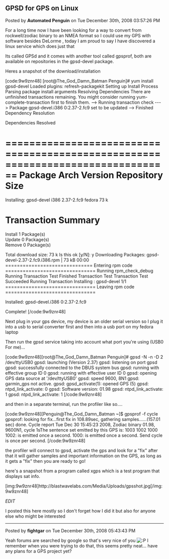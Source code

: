 ## GPSD for GPS on Linux
Posted by **Automated Penguin** on Tue December 30th, 2008 03:57:26 PM

For a long time now I have been looking for a way to convert from rockwell/zodiac binary to an NMEA format so I could use my GPS with software besides DeLorme , today I am proud to say I have discovered a linux service which does just that

Its called GPSd and it comes with another tool called gpsprof, both are available on repositories in the gpsd-devel package.

Heres a snapshot of the download/installation

[code:9w9znr48]
&#91;root@The_God_Damn_Batman Penguin&#93;# yum install gpsd-devel
Loaded plugins&#58; refresh-packagekit
Setting up Install Process
Parsing package install arguments
Resolving Dependencies
There are unfinished transactions remaining&#46; You might consider running yum-complete-transaction first to finish them&#46;
--&gt; Running transaction check
---&gt; Package gpsd-devel&#46;i386 0&#58;2&#46;37-2&#46;fc9 set to be updated
--&gt; Finished Dependency Resolution

Dependencies Resolved

================================================================================
 Package             Arch          Version                Repository       Size
================================================================================
Installing&#58;
 gpsd-devel          i386          2&#46;37-2&#46;fc9             fedora           73 k

Transaction Summary
================================================================================
Install      1 Package(s)         
Update       0 Package(s)         
Remove       0 Package(s)         

Total download size&#58; 73 k
Is this ok &#91;y/N&#93;&#58; y
Downloading Packages&#58;
gpsd-devel-2&#46;37-2&#46;fc9&#46;i386&#46;rpm                           |  73 kB     00&#58;00     
============================== Entering rpm code ===============================
Running rpm_check_debug
Running Transaction Test
Finished Transaction Test
Transaction Test Succeeded
Running Transaction
  Installing     &#58; gpsd-devel                                               1/1 
=============================== Leaving rpm code ===============================

Installed&#58;
  gpsd-devel&#46;i386 0&#58;2&#46;37-2&#46;fc9                                                  

Complete!
[/code:9w9znr48]

Next plug in your gps device, my device is an older serial version so I plug it into a usb to serial converter first and then into a usb port on my fedora laptop

Then run the gpsd service taking into account what port you're using (USB0 For me)...

[code:9w9znr48]&#91;root@The_God_Damn_Batman Penguin&#93;# gpsd -N -n -D 2 /dev/ttyUSB0
gpsd&#58; launching (Version 2&#46;37)
gpsd&#58; listening on port gpsd
gpsd&#58; successfully connected to the DBUS system bus
gpsd&#58; running with effective group ID 0
gpsd&#58; running with effective user ID 0
gpsd&#58; opening GPS data source at '/dev/ttyUSB0'
gpsd&#58; speed 9600, 8N1
gpsd&#58; garmin_gps not active&#46;
gpsd&#58; gpsd_activate(1)&#58; opened GPS (5)
gpsd&#58; ntpd_link_activate&#58; 0
gpsd&#58; Software version&#58; 01&#46;98
gpsd&#58; ntpd_link_activate&#58; 1
gpsd&#58; ntpd_link_activate&#58; 1
[/code:9w9znr48]

and then in a separate terminal, run the profiler like so....

[code:9w9znr48]&#91;Penguin@The_God_Damn_Batman ~&#93;$ gpsprof -f cycle
gpsprof&#58; looking for fix&#46;&#46;&#46;first fix in 108&#46;89sec, gathering samples&#46;&#46;&#46;&#46;&#46;&#46;(157&#46;01 sec) done&#46;
Cycle report Tue Dec 30 15&#58;45&#58;23 2008, Zodiac binary 01&#46;98, 9600N1, cycle 1sThe sentence set emitted by this GPS is&#58; 1003 1002 1000
1002&#58; is emitted once a second&#46;
1000&#58; is emitted once a second&#46;
Send cycle is once per second&#46;
[/code:9w9znr48]

the profiler will connect to gpsd, activate the gps and look for a &quot;fix&quot; after that it will gather samples and important information on the GPS, as long as it gets a &quot;fix&quot; then you are ready to go!

here's a snapshot from a program called xgps which is a test program that displays sat info.

[img:9w9znr48]http&#58;//blastwavelabs&#46;com/Media/Uploads/gpsshot&#46;jpg[/img:9w9znr48]


*EDIT*

I posted this here mostly so I don't forget how I did it but also for anyone else who might be interested

--------------------------------------------------------------------------------

Posted by **fightgar** on Tue December 30th, 2008 05:43:43 PM

Yeah forums are searched by google so that's very nice of you <!-- s:P --><img src="{SMILIES_PATH}/icon_razz.gif" alt=":P" title="Razz" /><!-- s:P -->
I remember when you were trying to do that, this seems pretty neat... have any plans for a GPS project yet?
